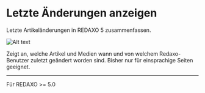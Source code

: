 # Letzte Änderungen anzeigen
Letzte Artikeländerungen in REDAXO 5 zusammenfassen.

![Alt text](https://i.imgur.com/5qeuVuu.png "Letzte Aenderungen Redaxo 5")

Zeigt an, welche Artikel und Medien wann und von welchem Redaxo-Benutzer zuletzt geändert worden sind. Bisher nur für einsprachige Seiten geeignet.
<hr />
Für REDAXO >= 5.0
